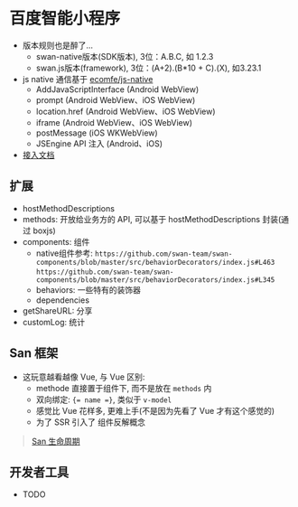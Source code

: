 # 百度智能小程序

* 版本规则也是醉了...
  * swan-native版本(SDK版本), 3位：A.B.C, 如 1.2.3
  * swan.js版本(framework), 3位：(A+2).(B*10 + C).(X), 如3.23.1
* js native 通信基于 [ecomfe/js-native](https://github.com/ecomfe/js-native)
  * AddJavaScriptInterface (Android WebView)
  * prompt (Android WebView、iOS WebView)
  * location.href (Android WebView、iOS WebView)
  * iframe (Android WebView、iOS WebView)
  * postMessage (iOS WKWebView)
  * JSEngine API 注入 (Android、iOS)
* [接入文档](https://github.com/swan-team/host-app-guide/blob/master/source/SUMMARY.md)

## 扩展

* hostMethodDescriptions
* methods: 开放给业务方的 API, 可以基于 hostMethodDescriptions 封装(通过 boxjs)
* components: 组件
  * native组件参考:
    `https://github.com/swan-team/swan-components/blob/master/src/behaviorDecorators/index.js#L463`
    `https://github.com/swan-team/swan-components/blob/master/src/behaviorDecorators/index.js#L345`
  * behaviors: 一些特有的装饰器
  * dependencies
* getShareURL: 分享
* customLog: 统计

## San 框架

* 这玩意越看越像 Vue, 与 Vue 区别:
  * methode 直接置于组件下, 而不是放在 `methods` 内
  * 双向绑定: `{= name =}`, 类似于 `v-model`
  * 感觉比 Vue 花样多, 更难上手(不是因为先看了 Vue 才有这个感觉的)
  * 为了 SSR 引入了 组件反解概念

> [San 生命周期](https://baidu.github.io/san/tutorial/component/)

## 开发者工具

* TODO

